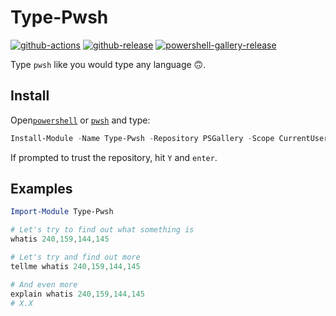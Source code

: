 # Type-Pwsh

[![github-actions](https://github.com/leojonathanoh/Type-Pwsh/workflows/ci-master-pr/badge.svg)](https://github.com/leojonathanoh/Type-Pwsh/actions)
[![github-release](https://img.shields.io/github/v/release/leojonathanoh/Type-Pwsh?style=flat-square)](https://github.com/leojonathanoh/Type-Pwsh/releases/)
[![powershell-gallery-release](https://img.shields.io/powershellgallery/v/Type-Pwsh?logo=powershell&logoColor=white&label=PSGallery&labelColor=&style=flat-square)](https://www.powershellgallery.com/packages/Type-Pwsh/)

Type `pwsh` like you would type any language 🙃.

## Install

Open[`powershell`](https://docs.microsoft.com/en-us/powershell/scripting/windows-powershell/install/installing-windows-powershell?view=powershell-5.1) or [`pwsh`](https://github.com/powershell/powershell#-powershell) and type:

```powershell
Install-Module -Name Type-Pwsh -Repository PSGallery -Scope CurrentUser -Verbose
```

If prompted to trust the repository, hit `Y` and `enter`.

## Examples

```powershell
Import-Module Type-Pwsh

# Let's try to find out what something is
whatis 240,159,144,145

# Let's try and find out more
tellme whatis 240,159,144,145

# And even more
explain whatis 240,159,144,145
# X.X
```
